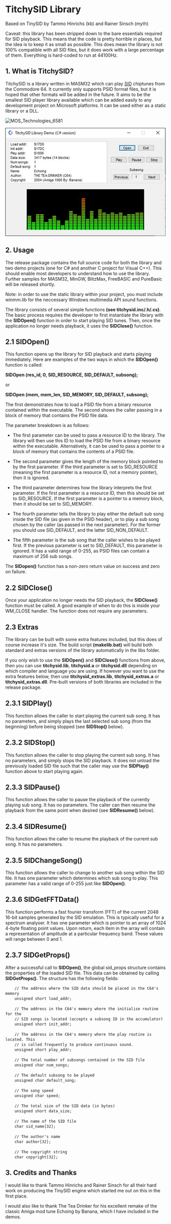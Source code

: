 # TitchySID Library

Based on TinySID by Tammo Hinrichs (kb) and Rainer Sinsch (myth)

Caveat: this library has been stripped down to the bare essentials required for SID playback. This means that the code is pretty horrible in places, but the idea is to keep it as small as possible. This does mean the library is not 100% compatible with all SID files, but it does work with a large percentage of them. Everything is hard-coded to run at 44100Hz.

## 1. What is TitchySID? 

TitchySID is a library written in MASM32 which can play [SID](https://en.wikipedia.org/wiki/MOS_Technology_6581) chiptunes from the Commodore 64. It currently only supports PSID format files, but it is hoped that other formats will be added in the future. It aims to be the smallest SID player library available which can be added easily to any development project on Microsoft platforms. It can be used either as a static library or a DLL.

![MOS_Technologies_6581](https://upload.wikimedia.org/wikipedia/commons/b/b7/MOS_Technologies_6581.jpg)

![titchysid_csharp_sample](https://github.com/Stat-Mat/TitchySID/blob/master/titchysid_csharp_sample.jpg)
 
## 2. Usage 

The release package contains the full source code for both the library and two demo projects (one for C# and another C project for Visual C++). This should enable most developers to understand how to use the library. Further samples for MASM32, MinGW, BlitzMax, FreeBASIC and PureBasic will be released shortly.

Note: in order to use the static library within your project, you must include winmm.lib for the neccessary Windows multimedia API sound functions.
 
The library consists of several simple functions **(see titchysid.inc/.h/.cs)**. The basic process requires the developer to first instantiate the library with the **SIDOpen()** function in order to start playing SID tunes. Then, once the application no longer needs playback, it uses the **SIDClose()** function.

## 2.1 SIDOpen() 

This function opens up the library for SID playback and starts playing immediately. Here are examples of the two ways in which the **SIDOpen()** function is called:
 
**SIDOpen (res_id, 0, SID_RESOURCE, SID_DEFAULT, subsong);**
 
or
 
**SIDOpen (mem, mem_len, SID_MEMORY, SID_DEFAULT, subsong);**
 
The first demonstrates how to load a PSID file from a binary resource contained within the executable. The second shows the caller passing in a block of memory that contains the PSID file data.
 
The parameter breakdown is as follows:
 
* The first parameter can be used to pass a resource ID to the library. The library will then use this ID to load the PSID file from a binary resource within the executable. Alternatively, it can be used to pass a pointer to a block of memory that contains the contents of a PSID file.

* The second parameter gives the length of the memory block pointed to by the first parameter. If the third parameter is set to SID_RESOURCE (meaning the first parameter is a resource ID, not a memory pointer), then it is ignored.

* The third parameter determines how the library interprets the first parameter. If the first parameter is a resource ID, then this should be set to SID_RESOURCE. If the first parameter is a pointer to a memory block, then it should be set to SID_MEMORY.
 
* The fourth parameter tells the library to play either the default sub song inside the SID file (as given in the PSID header), or to play a sub song chosen by the caller (as passed in the next parameter). For the former you should use SID_DEFAULT, and the latter SID_NON_DEFAULT.
    
* The fifth parameter is the sub song that the caller wishes to be played first. If the previous parameter is set to SID_DEFAULT, this parameter is ignored. It has a valid range of 0-255, as PSID files can contain a maximum of 256 sub songs.

The **SIDopen()** function has a non-zero return value on success and zero on failure.

## 2.2 SIDClose() 

Once your application no longer needs the SID playback, the **SIDClose()** function must be called. A good example of when to do this is inside your WM_CLOSE handler. The function does not require any parameters.
 
## 2.3 Extras 

The library can be built with some extra features included, but this does of course increase it's size. The build script **(makelib.bat)** will build both standard and extras versions of the library automatically in the libs folder.

If you only wish to use the **SIDOpen()** and **SIDClose()** functions from above, then you can use **titchysid.lib**, **titchysid.a** or **titchysid.dll** depending on which compiler and language you are using. If however you want to use the extra features below, then use **titchysid_extras.lib**, **titchysid_extras.a** or **titchysid_extras.dll**. Pre-built versions of both libraries are included in the release package.

## 2.3.1 SIDPlay() 

This function allows the caller to start playing the current sub song. It has no parameters, and simply plays the last selected sub song (from the beginning) before being stopped (see **SIDStop()** below).

## 2.3.2 SIDStop() 

This function allows the caller to stop playing the current sub song. It has no parameters, and simply stops the SID playback. It does not unload the previously loaded SID file such that the caller may use the **SIDPlay()** function above to start playing again.

## 2.3.3 SIDPause() 

This function allows the caller to pause the playback of the currently playing sub song. It has no parameters. The caller can then resume the playback from the same point when desired (see **SIDResume()** below).

## 2.3.4 SIDResume() 

This function allows the caller to resume the playback of the current sub song. It has no parameters.

## 2.3.5 SIDChangeSong() 

This function allows the caller to change to another sub song within the SID file. It has one parameter which determines which sub song to play. This parameter has a valid range of 0-255 just like **SIDOpen()**.

## 2.3.6 SIDGetFFTData() 

This function performs a fast fourier transform (FFT) of the current 2048 16-bit samples generated by the SID emulation. This is typically useful for a spectrum analyser. It has one parameter which is pointer to an array of 1024 4-byte floating point values. Upon return, each item in the array will contain a representation of amplitude at a particular frequency band. These values will range between 0 and 1.

## 2.3.7 SIDGetProps()

After a successful call to **SIDOpen()**, the global sid_props structure contains the properties of the loaded SID file. This data can be obtained by calling **SIDGetProps()**. The structure has the following fields:
 
```
    // The address where the SID data should be placed in the C64's memory
    unsigned short load_addr;
    
    // The address in the C64's memory where the initialise routine for the
    // SID songs is located (accepts a subsong ID in the accumulator)
    unsigned short init_addr;

    // The address in the C64's memory where the play routine is located. This
    // is called frequently to produce continuous sound.
    unsigned short play_addr;

    // The total number of subsongs contained in the SID file
    unsigned char num_songs;
    
    // The default subsong to be played
    unsigned char default_song;

    // The song speed
    unsigned char speed;

    // The total size of the SID data (in bytes)
    unsigned short data_size;

    // The name of the SID file
    char sid_name[32];
    
    // The author's name
    char author[32];

    // The copyright string
    char copyright[32];
```
 
## 3. Credits and Thanks 

I would like to thank Tammo Hinrichs and Rainer Sinsch for all their hard work on producing the TinySID engine which started me out on this in the first place.
 
I would also like to thank The Tea Drinker for his excellent remake of the classic Amiga mod tune Echoing by Banana, which I have included in the demos.
